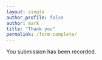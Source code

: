 ```yaml
---
layout: single
author_profile: false
author: mark
title: "Thank you"
permalink: /form-complete/
---
```


You submission has been recorded.